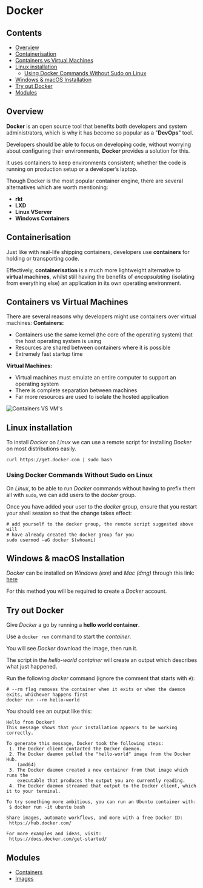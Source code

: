 # Docker

<!--TOC_START-->
## Contents
- [Overview](#overview)
- [Containerisation](#containerisation)
- [Containers vs Virtual Machines](#containers-vs-virtual-machines)
- [Linux installation](#linux-installation)
	- [Using Docker Commands Without Sudo on Linux](#using-docker-commands-without-sudo-on-linux)
- [Windows & macOS Installation](#windows--macos-installation)
- [Try out Docker](#try-out-docker)
- [Modules](#modules)

<!--TOC_END-->
## Overview

**Docker** is an open source tool that benefits both developers and system administrators, which is why it has become so popular as a "**DevOps**" tool. 

Developers should be able to focus on developing code, without worrying about configuring their environments, **Docker** provides a solution for this.
 
It uses containers to keep environments consistent; whether the code is running on production setup or a developer’s laptop.

Though Docker is the most popular container engine, there are several alternatives which are worth mentioning:
- **rkt**
- **LXD**
- **Linux VServer**
- **Windows Containers**

## Containerisation

Just like with real-life shipping containers, developers use **containers** for holding or transporting code.

Effectively, **containerisation** is a much more lightweight alternative to **virtual machines**, whilst still having the benefits of *encapsulating* (isolating from everything else) an application in its own operating environment.

## Containers vs Virtual Machines
There are several reasons why developers might use containers over virtual machines:
**Containers:**
- Containers use the same kernel (the core of the operating system) that the host operating system is using
- Resources are shared between containers where it is possible
- Extremely fast startup time

**Virtual Machines:**
- Virtual machines must emulate an entire computer to support an operating system
- There is complete separation between machines
- Far more resources are used to isolate the hosted application

![Containers VS VM's](https://imgur.com/gYBBO9w.jpg)

## Linux installation

To install *Docker* on *Linux* we can use a remote script for installing *Docker* on most distributions easily.

`
curl https://get.docker.com | sudo bash
`

### Using Docker Commands Without Sudo on Linux

On *Linux*, to be able to run *Docker* commands without having to prefix them all with `sudo`, we can add users to the *docker* group.

Once you have added your user to the *docker* group, ensure that you restart your shell session so that the change takes effect:

```shell script
# add yourself to the docker group, the remote script suggested above will
# have already created the docker group for you
sudo usermod -aG docker $(whoami)
```

## Windows & macOS Installation

*Docker* can be installed on *Windows (exe)* and *Mac (dmg)* through this link: [here](https://www.docker.com/products/docker-desktop)

For this method you will be required to create a *Docker* account.

## Try out Docker

Give *Docker* a go by running a **hello world container**. 

Use a `docker run` command to start the *container*.

 You will see *Docker* download the image, then run it.
 
  The script in the *hello-world container* will create an output which describes what just happened.

Run the following *docker* command (ignore the comment that starts with `#`):
```shell script
# --rm flag removes the container when it exits or when the daemon exits, whichever happens first
docker run --rm hello-world
```

You should see an output like this:
```text
Hello from Docker!
This message shows that your installation appears to be working correctly.

To generate this message, Docker took the following steps:
 1. The Docker client contacted the Docker daemon.
 2. The Docker daemon pulled the "hello-world" image from the Docker Hub.
    (amd64)
 3. The Docker daemon created a new container from that image which runs the
    executable that produces the output you are currently reading.
 4. The Docker daemon streamed that output to the Docker client, which it to your terminal.

To try something more ambitious, you can run an Ubuntu container with:
 $ docker run -it ubuntu bash

Share images, automate workflows, and more with a free Docker ID:
 https://hub.docker.com/

For more examples and ideas, visit:
 https://docs.docker.com/get-started/
```
<!--MODULES_START-->
## Modules
- [Containers](./modules/containers)
- [Images](./modules/images)
<!--MODULES_END-->
